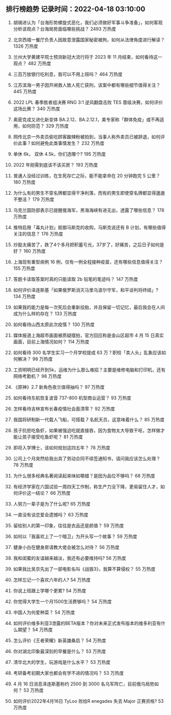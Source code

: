 
## 排行榜趋势 记录时间：2022-04-18 03:10:00
  
  1. 胡锡进认为「台海形势螺旋式恶化，我们必须做好军事斗争准备」，如何客观分析该观点？台海局势面临哪些挑战？ 2493 万热度
    
  2. 北京西城一餐厅负责人因故意泄露国家秘密被拘，如何从法律角度进行解读？ 1326 万热度
    
  3. 兰州大学黄建平院士预测新冠大流行将于 2023 年 11 月结束，如何看待这一观点？ 482 万热度
    
  4. 三百万放银行吃利息，我可以不用上班吗？ 464 万热度
    
  5. 江苏滨海一男子因开闸救人致人死亡获刑，该案中都有哪些细节值得关注？ 445 万热度
    
  6. 2022 LPL 春季胜者组决赛 RNG 3:1 逆风翻盘击败 TES 晋级决赛，如何评价这场比赛？ 340 万热度
    
  7. 奥密克戎又进化新变体 BA.2.12、BA.2.12.1，美专家称「群体免疫」或不再适用，如何防范？ 329 万热度
    
  8. 网传北京一外卖员偷吃顾客酸辣粉被拍到，当事人称外卖员已被辞退，如何评价此事？如何避免此类事情发生？ 232 万热度
    
  9. 单休 6k， 双休 4.5k，你们选哪个? 195 万热度
    
  10. 2022 年刚需到底该不该买房？ 193 万热度
    
  11. 普通人没经过训练，在生死存亡之际，能不能拿命在 20 分钟跑完 5 公里？ 180 万热度
    
  12. 为什么有的男生不穿名牌都显得干净利落，而有的男生即使穿名牌都显得邋遢不整洁？ 179 万热度
    
  13. 乌克兰国防部表示已提醒俄海军，黑海海峡有进无出，透露了哪些信息？ 178 万热度
    
  14. 推特启用「毒丸计划」抵御马斯克的收购，马斯克说还有 B 计划，有哪些值得关注的信息？ 176 万热度
    
  15. 炒股太痛苦了，跌了4个多月把积蓄亏光，37岁了，好痛苦，之后日子如何是好？ 160 万热度
    
  16. 上海现有重型病例 16 例，仅有一例全程接种疫苗，还有哪些信息值得关注？ 155 万热度
    
  17. 答题卡读取答案时真的只能读取 2b 铅笔的笔迹吗？ 147 万热度
    
  18. 如何评价泽连斯基「如果俄罗斯消灭马里乌波尔守军，和平谈判将终结」? 134 万热度
    
  19. 如果我的能力是每一次死后会重新投胎，并且保留一切记忆，最后我会在人间成为什么样的存在？ 133 万热度
    
  20. 如何看待山西太原此次疫情？ 130 万热度
    
  21. 媒体报道上海超市画面被质疑摆拍，官方回应称是金山区超市 4 月 15 日真实画面，目前上海情况如何？ 114 万热度
    
  22. 如何看待 300 名学生实习一个月学校提成 63 万？职校「卖人头」乱象应该如何解决？ 98 万热度
    
  23. 工资明明已经开到5k，运维为什么那么难招？主要是维修电脑和打印机，还有网络考勤机？ 98 万热度
    
  24. 《原神》2.7 新角色夜兰值得抽吗？ 97 万热度
    
  25. 如何看待东航恢复波音 737-800 机型商业运营？ 93 万热度
    
  26. 怎样看待吉林宣布长春疫情社会面清零？ 92 万热度
    
  27. 我国将研制新一代载人飞船，可搭载 7 名航天员，这意味着什么？ 85 万热度
    
  28. 孩子抗拒吃鱼虾，如果被强迫吃就直接吞，因为食物太大导致干呕，怎样做才能让孩子接受吃鱼虾呢？ 81 万热度
    
  29. 即将入学博士，该如何规划这四五年？ 78 万热度
    
  30. 公司上个月突然给我出具了劳动合同不续签通知书，请问我应该怎么处理？ 78 万热度
    
  31. 为什么很多经典名著阅读起来味如嚼蜡？是因为品位不够吗？ 68 万热度
    
  32. 有经济学家在六国试验一周四天工作制，称生产力没下降，更易留住人才，如何评价这一结论？ 66 万热度
    
  33. 人努力一辈子是为了什么呢? 65 万热度
    
  34. 一直没有谈恋爱会遗憾吗？ 63 万热度
    
  35. 留给别人的第一印象，往往是衣品还是颜值？ 59 万热度
    
  36. 如何以「我喜欢上了一个暗卫」为开头写一个故事？ 59 万热度
    
  37. 健身小白在健身房请教大佬会被怎么对待？ 56 万热度
    
  38. 我和闺蜜的友谊越来越淡，我还有必要维持吗? 56 万热度
    
  39. 如果我比吴京先出了一部电影名叫《战狼3》，我算不算侵权？ 55 万热度
    
  40. 怎样忘记一个喜欢六年的人? 54 万热度
    
  41. 你说上班跟上学哪个更累? 54 万热度
    
  42. 你觉得大学生一个月1500生活费够吗？ 54 万热度
    
  43. 中国人为何爱种菜？ 54 万热度
    
  44. 如何评价维多利亚3泄露的BETA版本？你对未来正式发布版本的维多利亚有什么期望？ 54 万热度
    
  45. 怎么评价《王者荣耀》新英雄桑启？ 54 万热度
    
  46. 你对湖北印象最深刻的早餐是什么？ 53 万热度
    
  47. 清华北大的学生，玩游戏是什么水平？ 53 万热度
    
  48. 考研备考初期大家也都会有学不进的情况吗？ 53 万热度
    
  49. 4 月 16 日消息泽连斯基称约 2500 到 3000 名乌军阵亡，目前俄乌局势如何？ 53 万热度
    
  50. 如何评价2022年4月16日 TyLoo 败给R enegades 失去 Major 正赛资格? 53 万热度
    